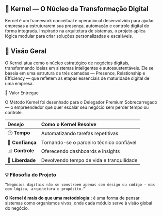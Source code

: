 
## 🧠 Kernel — O Núcleo da Transformação Digital

Kernel é um framework conceitual e operacional desenvolvido para ajudar empresas a estruturarem sua presença, automação e controle digital de forma integrada. Inspirado na arquitetura de sistemas, o projeto aplica lógica modular para criar soluções personalizadas e escaláveis.


## 🚀 Visão Geral

O Kernel atua como o núcleo estratégico de negócios digitais, transformando ideias em sistemas inteligentes e autossustentáveis.
Ele se baseia em uma estrutura de três camadas — Presence, Relationship e Efficiency — que refletem as etapas essenciais de maturidade digital de uma empresa.


🎯 Valor Entregue

O Método Kernel foi desenhado para o Delegador Premium Sobrecarregado — o empreendedor que quer escalar seu negócio sem perder tempo ou controle.

| Desejo           | Como o Kernel Resolve                    |
| :--------------- | :--------------------------------------- |
| 🕒 **Tempo**     | Automatizando tarefas repetitivas        |
| 🤝 **Confiança** | Tornando-se o parceiro técnico confiável |
| 📊 **Controle**  | Oferecendo dashboards e insights         |
| 🌴 **Liberdade** | Devolvendo tempo de vida e tranquilidade |


### 💡 Filosofia do Projeto
`“Negócios digitais não se constroem apenas com design ou código — mas com lógica, arquitetura e propósito.”`

**O Kernel é mais do que uma metodologia:**: é uma forma de pensar sistemas como organismos vivos, onde cada módulo serve à visão global do negócio.